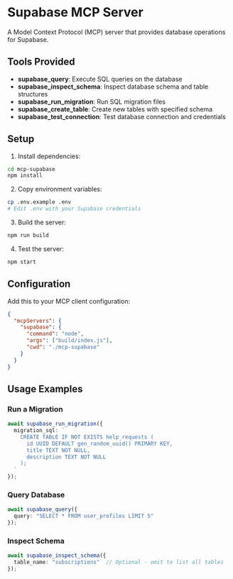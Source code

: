 # Supabase MCP Server

A Model Context Protocol (MCP) server that provides database operations for Supabase.

## Tools Provided

- **supabase_query**: Execute SQL queries on the database
- **supabase_inspect_schema**: Inspect database schema and table structures  
- **supabase_run_migration**: Run SQL migration files
- **supabase_create_table**: Create new tables with specified schema
- **supabase_test_connection**: Test database connection and credentials

## Setup

1. Install dependencies:
```bash
cd mcp-supabase
npm install
```

2. Copy environment variables:
```bash
cp .env.example .env
# Edit .env with your Supabase credentials
```

3. Build the server:
```bash
npm run build
```

4. Test the server:
```bash
npm start
```

## Configuration

Add this to your MCP client configuration:

```json
{
  "mcpServers": {
    "supabase": {
      "command": "node",
      "args": ["build/index.js"],
      "cwd": "./mcp-supabase"
    }
  }
}
```

## Usage Examples

### Run a Migration
```typescript
await supabase_run_migration({
  migration_sql: `
    CREATE TABLE IF NOT EXISTS help_requests (
      id UUID DEFAULT gen_random_uuid() PRIMARY KEY,
      title TEXT NOT NULL,
      description TEXT NOT NULL
    );
  `
});
```

### Query Database
```typescript
await supabase_query({
  query: "SELECT * FROM user_profiles LIMIT 5"
});
```

### Inspect Schema
```typescript
await supabase_inspect_schema({
  table_name: "subscriptions"  // Optional - omit to list all tables
});
```